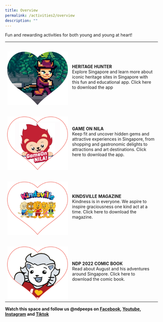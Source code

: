 ```yaml
---
title: Overview
permalink: /activities2/overview
description: ""
---
```



Fun and rewarding activities for both young and young at heart!
<table>
    <tbody>
    <tr>
        <td style="width: 200px; padding-top: 2rem;"><img src="/images/Activities Images 20May2022 2pm.jpg" alt="Image"></td>
        <td style="padding-top: 2rem"> 
                        <b>HERITAGE HUNTER</b>
                        <p style="margin-top: 0px">Explore Singapore and learn more about iconic heritage sites 
    in Singapore with this fun and educational app. Click here to 
    download the app</p>
    </td>
</tr>
    <tr>
        <td style="width: 200px ; padding-top: 2rem;"><img src="/images/Activities Images 20May2022 2pm2.jpg" alt="Image"></td>
        <td style="padding-top: 2rem">
                        <b>GAME ON NILA</b>
                        <p style="margin-top: 0px">Keep fit and uncover hidden gems and attractive experiences 
    in Singapore, from shopping and gastronomic delights to 
    attractions and art destinations. Click here to download the app.</p>
                </td>
    </tr>
    <tr>
        <td style="width: 200px; padding-top: 2rem;"><img src="/images/Activities Images 20May2022 2pm3.jpg" alt="Image"></td>
        <td style="padding-top: 2rem">
                        <b>KINDSVILLE MAGAZINE</b>
                        <p style="margin-top: 0px">Kindness is in everyone. We aspire to inspire graciousness one 
    kind act at a time. Click here to download the magazine.</p>
                </td>
    </tr>
    <tr>
        <td style="width: 200px; padding-top: 2rem;"><img src="/images/Activities Images 20May2022 2pm4.jpg" alt="Image"></td>
        <td style="padding-top: 2rem">
                        <b>NDP 2022 COMIC BOOK</b>
                        <p style="margin-top: 0px">Read about August and his adventures around Singapore. 
    Click here to download the comic book.</p>
                </td>
    </tr>	
    </tbody>
</table>

**Watch this space and follow us @ndpeeps on [Facebook](https://www.facebook.com/NDPeeps), [Youtube](https://www.youtube.com/user/NDPeeps), [Instagram](https://www.instagram.com/ndpeeps/?hl=en) and [Tiktok](https://www.tiktok.com/@ndpeeps?lang=en)**